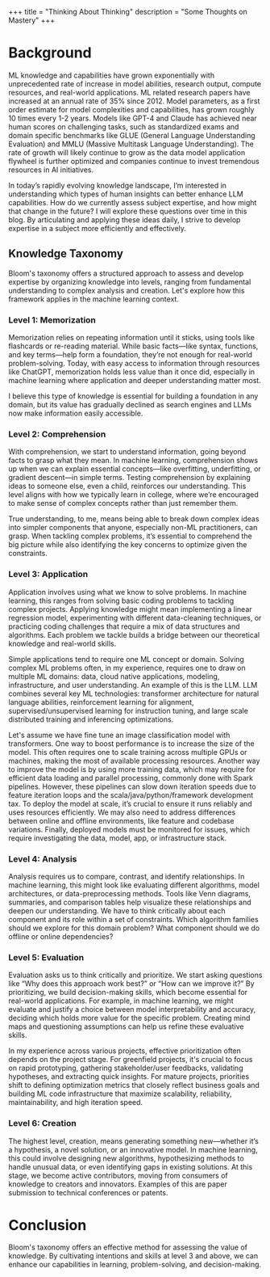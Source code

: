 +++
title = "Thinking About Thinking"
description = "Some Thoughts on Mastery"
+++

# Background
ML knowledge and capabilities have grown exponentially with unprecedented rate of increase in model abilities, research output, compute resources, and real-world applications. ML related research papers have increased at an annual rate of 35% since 2012.  Model parameters, as a first order estimate for model complexities and capabilities, has grown roughly 10 times every 1-2 years.  Models like GPT-4 and Claude has achieved near human scores on challenging tasks, such as standardized exams and domain specific benchmarks like GLUE (General Language Understanding Evaluation) and MMLU (Massive Multitask Language Understanding).
The rate of growth will likely continue to grow as the data model application flywheel is further optimized and companies continue to invest tremendous resources in AI initiatives.

In today’s rapidly evolving knowledge landscape, I’m interested in understanding which types of human insights can better enhance LLM capabilities. How do we currently assess subject expertise, and how might that change in the future? I will explore these questions over time in this blog. By articulating and applying these ideas daily, I strive to develop expertise in a subject more efficiently and effectively.

## Knowledge Taxonomy
Bloom's taxonomy offers a structured approach to assess and develop expertise by organizing knowledge into levels, ranging from fundamental understanding to complex analysis and creation. Let's explore how this framework applies in the machine learning context.

### Level 1: Memorization
Memorization relies on repeating information until it sticks, using tools like flashcards or re-reading material. While basic facts—like syntax, functions, and key terms—help form a foundation, they’re not enough for real-world problem-solving. Today, with easy access to information through resources like ChatGPT, memorization holds less value than it once did, especially in machine learning where application and deeper understanding matter most.

I believe this type of knowledge is essential for building a foundation in any domain, but its value has gradually declined as search engines and LLMs now make information easily accessible.

### Level 2: Comprehension
With comprehension, we start to understand information, going beyond facts to grasp what they mean. In machine learning, comprehension shows up when we can explain essential concepts—like overfitting, underfitting, or gradient descent—in simple terms. Testing comprehension by explaining ideas to someone else, even a child, reinforces our understanding. This level aligns with how we typically learn in college, where we’re encouraged to make sense of complex concepts rather than just remember them. 

True understanding, to me, means being able to break down complex ideas into simpler components that anyone, especially non-ML practitioners, can grasp. When tackling complex problems, it’s essential to comprehend the big picture while also identifying the key concerns to optimize given the constraints.

### Level 3: Application
Application involves using what we know to solve problems. In machine learning, this ranges from solving basic coding problems to tackling complex projects. Applying knowledge might mean implementing a linear regression model, experimenting with different data-cleaning techniques, or practicing coding challenges that require a mix of data structures and algorithms. Each problem we tackle builds a bridge between our theoretical knowledge and real-world skills.  

Simple applications tend to require one ML concept or domain.  Solving complex ML problems often, in my experience, requires one to draw on multiple ML domains: data, cloud native applications, modeling, infrastructure, and user understanding. An example of this is the LLM. LLM combines several key ML technologies: transformer architecture for natural language abilities, reinforcement learning for alignment, supervised/unsupervised learning for instruction tuning, and large scale distributed training and inferencing optimizations.  

Let's assume we have fine tune an image classification model with transformers. One way to boost performance is to increase the size of the model. This often requires one to scale training across multiple GPUs or machines, making the most of available processing resources. Another way to improve the model is by using more training data, which may require for efficient data loading and parallel processing, commonly done with Spark pipelines. However, these pipelines can slow down iteration speeds due to feature iteration loops and the scala/java/python/framework development tax. To deploy the model at scale, it’s crucial to ensure it runs reliably and uses resources efficiently. We may also need to address differences between online and offline environments, like feature and codebase variations. Finally, deployed models must be monitored for issues, which require investigating the data, model, app, or infrastructure stack.


### Level 4: Analysis
Analysis requires us to compare, contrast, and identify relationships. In machine learning, this might look like evaluating different algorithms, model architectures, or data-preprocessing methods. Tools like Venn diagrams, summaries, and comparison tables help visualize these relationships and deepen our understanding. We have to think critically about each component and its role within a set of constraints. Which algorithm families should we explore for this domain problem?  What component should we do offline or online dependencies?

### Level 5: Evaluation
Evaluation asks us to think critically and prioritize. We start asking questions like “Why does this approach work best?” or “How can we improve it?” By prioritizing, we build decision-making skills, which become essential for real-world applications. For example, in machine learning, we might evaluate and justify a choice between model interpretability and accuracy, deciding which holds more value for the specific problem. Creating mind maps and questioning assumptions can help us refine these evaluative skills.

In my experience across various projects, effective prioritization often depends on the project stage. For greenfield projects, it's crucial to focus on rapid prototyping, gathering stakeholder/user feedbacks, validating hypotheses, and extracting quick insights. For mature projects, priorities shift to defining optimization metrics that closely reflect business goals and building ML code infrastructure that maximize scalability, reliability, maintainability, and high iteration speed.

### Level 6: Creation
The highest level, creation, means generating something new—whether it’s a hypothesis, a novel solution, or an innovative model. In machine learning, this could involve designing new algorithms, hypothesizing methods to handle unusual data, or even identifying gaps in existing solutions. At this stage, we become active contributors, moving from consumers of knowledge to creators and innovators. Examples of this are paper submission to technical conferences or patents.

# Conclusion
Bloom's taxonomy offers an effective method for assessing the value of knowledge. By cultivating intentions and skills at level 3 and above, we can enhance our capabilities in learning, problem-solving, and decision-making.